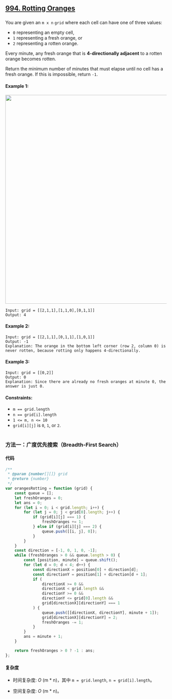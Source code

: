 ## [994. Rotting Oranges](https://leetcode.com/problems/rotting-oranges/)

###

You are given an `m x n` `grid` where each cell can have one of three values:

-   `0` representing an empty cell,
-   `1` representing a fresh orange, or
-   `2` representing a rotten orange.

Every minute, any fresh orange that is **4-directionally adjacent** to a rotten orange becomes rotten.

Return the minimum number of minutes that must elapse until no cell has a fresh orange. If this is impossible, return `-1`.

#### Example 1:

<img src="https://assets.leetcode.com/uploads/2019/02/16/oranges.png" width="650" />

```
Input: grid = [[2,1,1],[1,1,0],[0,1,1]]
Output: 4
```

#### Example 2:

```
Input: grid = [[2,1,1],[0,1,1],[1,0,1]]
Output: -1
Explanation: The orange in the bottom left corner (row 2, column 0) is never rotten, because rotting only happens 4-directionally.
```

#### Example 3:

```
Input: grid = [[0,2]]
Output: 0
Explanation: Since there are already no fresh oranges at minute 0, the answer is just 0.
```

#### Constraints:

-   `m == grid.length`
-   `n == grid[i].length`
-   `1 <= m, n <= 10`
-   `grid[i][j]` is `0`, `1`, or `2`.

#

### 方法一：广度优先搜索（Breadth-First Search）

#### 代码

```javascript
/**
 * @param {number[][]} grid
 * @return {number}
 */
var orangesRotting = function (grid) {
    const queue = [];
    let freshOranges = 0;
    let ans = 0;
    for (let i = 0; i < grid.length; i++) {
        for (let j = 0; j < grid[0].length; j++) {
            if (grid[i][j] === 1) {
                freshOranges += 1;
            } else if (grid[i][j] === 2) {
                queue.push([[i, j], 0]);
            }
        }
    }
    const direction = [-1, 0, 1, 0, -1];
    while (freshOranges > 0 && queue.length > 0) {
        const [position, minute] = queue.shift();
        for (let d = 0; d < 4; d++) {
            const directionX = position[0] + direction[d];
            const directionY = position[1] + direction[d + 1];
            if (
                directionX >= 0 &&
                directionX < grid.length &&
                directionY >= 0 &&
                directionY <= grid[0].length &&
                grid[directionX][directionY] === 1
            ) {
                queue.push([[directionX, directionY], minute + 1]);
                grid[directionX][directionY] = 2;
                freshOranges -= 1;
            }
        }
        ans = minute + 1;
    }

    return freshOranges > 0 ? -1 : ans;
};
```

#### 复杂度

-   时间复杂度: _O_ (m \* n)，其中 `m = grid.length`, `n = grid[i].length`。

-   空间复杂度: _O_ (m \* n)。
